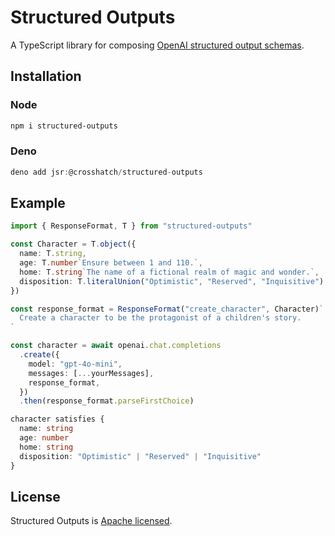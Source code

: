 # Structured Outputs

A TypeScript library for composing
[OpenAI structured output schemas](https://platform.openai.com/docs/guides/structured-outputs).

## Installation

### Node

```sh
npm i structured-outputs
```

### Deno

```ts
deno add jsr:@crosshatch/structured-outputs
```

## Example

```ts
import { ResponseFormat, T } from "structured-outputs"

const Character = T.object({
  name: T.string,
  age: T.number`Ensure between 1 and 110.`,
  home: T.string`The name of a fictional realm of magic and wonder.`,
  disposition: T.literalUnion("Optimistic", "Reserved", "Inquisitive"),
})

const response_format = ResponseFormat("create_character", Character)`
  Create a character to be the protagonist of a children's story.
`

const character = await openai.chat.completions
  .create({
    model: "gpt-4o-mini",
    messages: [...yourMessages],
    response_format,
  })
  .then(response_format.parseFirstChoice)

character satisfies {
  name: string
  age: number
  home: string
  disposition: "Optimistic" | "Reserved" | "Inquisitive"
}
```

## License

Structured Outputs is [Apache licensed](LICENSE).
